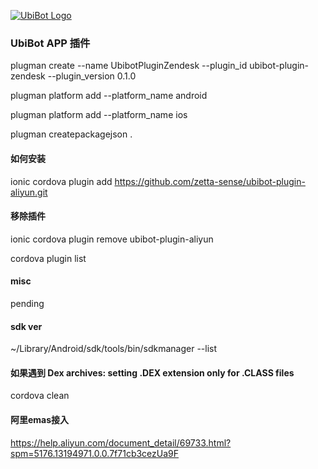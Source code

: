 [![UbiBot Logo](https://www.ubibot.io/wp-content/themes/portal-datadudu/images/ico/newLogo_en.png)](https://ubibot.io/) 


### UbiBot APP 插件

plugman create --name UbibotPluginZendesk --plugin_id ubibot-plugin-zendesk --plugin_version 0.1.0

plugman platform add --platform_name android

plugman platform add --platform_name ios

plugman createpackagejson .

#### 如何安装

ionic cordova plugin add https://github.com/zetta-sense/ubibot-plugin-aliyun.git

#### 移除插件

ionic cordova plugin remove ubibot-plugin-aliyun

cordova plugin list


#### misc

pending

#### sdk ver

~/Library/Android/sdk/tools/bin/sdkmanager --list


#### 如果遇到 Dex archives: setting .DEX extension only for .CLASS files

cordova clean

#### 阿里emas接入

https://help.aliyun.com/document_detail/69733.html?spm=5176.13194971.0.0.7f71cb3cezUa9F

